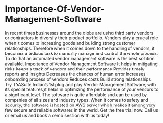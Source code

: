 # Importance-Of-Vendor-Management-Software
In recent times businesses around the globe are using third party vendors or contractors to diversify their product portfolio. Vendors play a crucial role when it comes to increasing goods and building strong customer relationships. Therefore when it comes down to the handling of vendors, it becomes a tedious task to manually manage and control the whole process. To do that an automated vendor management software is the best solution available.  Importance of Vendor Management Software  It helps in mitigating risks Keeps a track of vendors and their performance Provides timely reports and insights Decreases the chances of human error Increases onboarding process of vendors Reduces costs Build strong relationships    Try TYASuite Indian’s 1st plug and play Vendor Management Software, with its special features,it helps in optimizing the performance of your vendors to a significant level. The software is quite affordable and can be used by companies of all sizes and industry types. When it comes to safety and security, the software is hosted on AWS server which makes it among very few secure and reliable softwares in the world. Get the free trial now. Call us or email us and book a demo session with us today!
